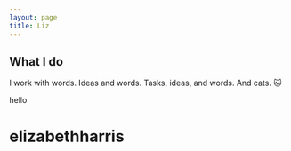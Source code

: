 ```yaml
---
layout: page
title: Liz
---
```


## What I do
I work with words. Ideas and words. Tasks, ideas, and words. And cats.
:cat:

hello

# elizabethharris
